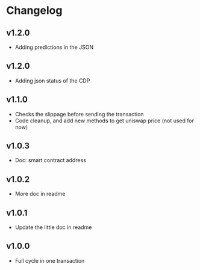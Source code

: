 # Changelog

## v1.2.0

- Adding predictions in the JSON

## v1.2.0

- Adding json status of the CDP

## v1.1.0

- Checks the slippage before sending the transaction
- Code cleanup, and add new methods to get uniswap price (not used for now)


## v1.0.3

- Doc: smart contract address

## v1.0.2

- More doc in readme

## v1.0.1

- Update the little doc in readme

## v1.0.0

- Full cycle in one transaction

